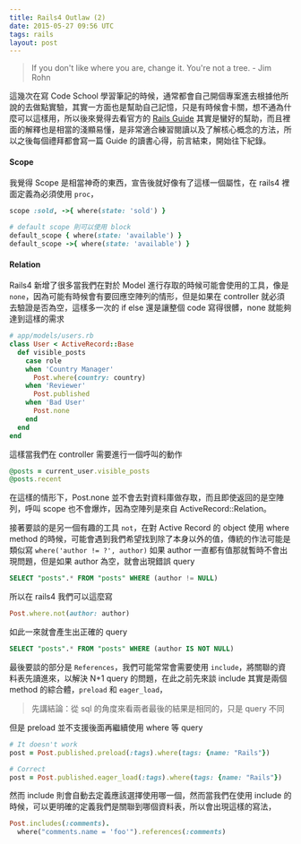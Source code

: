 ```yaml
---
title: Rails4 Outlaw (2)
date: 2015-05-27 09:56 UTC
tags: rails
layout: post
---
```

> If you don't like where you are, change it. You're not a tree. - Jim Rohn

這幾次在寫 Code School 學習筆記的時候，通常都會自己開個專案進去根據他所說的去做點實驗，其實一方面也是幫助自己記憶，只是有時候會卡關，想不通為什麼可以這樣用，所以後來覺得去看官方的 [Rails Guide](http://guides.rubyonrails.org/) 其實是蠻好的幫助，而且裡面的解釋也是相當的淺顯易懂，是非常適合練習閱讀以及了解核心概念的方法，所以之後每個禮拜都會寫一篇 Guide 的讀書心得，前言結束，開始往下紀錄。

#### Scope
我覺得 Scope 是相當神奇的東西，宣告後就好像有了這樣一個屬性，在 rails4 裡面定義為必須使用 `proc`，

```ruby
scope :sold, ->{ where(state: 'sold') }

# default scope 則可以使用 block
default_scope { where(state: 'available') }
default_scope ->{ where(state: 'available') }
```

#### Relation
Rails4 新增了很多當我們在對於 Model 進行存取的時候可能會使用的工具，像是 `none`，因為可能有時候會有要回應空陣列的情形，但是如果在 controller 就必須去驗證是否為空，這樣多一次的 if else 還是讓整個 code 寫得很髒，none 就能夠達到這樣的需求

```ruby
# app/models/users.rb
class User < ActiveRecord::Base
  def visible_posts
    case role
    when 'Country Manager'
      Post.where(country: country)
    when 'Reviewer'
      Post.published
    when 'Bad User'
      Post.none
    end
  end
end
```
這樣當我們在 controller 需要進行一個呼叫的動作

```ruby
@posts = current_user.visible_posts
@posts.recent
```
在這樣的情形下，Post.none 並不會去對資料庫做存取，而且即使返回的是空陣列，呼叫 scope 也不會爆炸，因為空陣列是來自 ActiveRecord::Relation。

接著要談的是另一個有趣的工具 `not`，在對 Active Record 的 object 使用 where method 的時候，可能會遇到我們希望找到除了本身以外的值，傳統的作法可能是類似寫 `where('author != ?', author)` 如果 author 一直都有值那就暫時不會出現問題，但是如果 author 為空，就會出現錯誤 query

```sql
SELECT "posts".* FROM "posts" WHERE (author != NULL)
```
所以在 rails4 我們可以這麼寫

```ruby
Post.where.not(author: author)
```
如此一來就會產生出正確的 query

```sql
SELECT "posts".* FROM "posts" WHERE (author IS NOT NULL)
```
最後要談的部分是 `References`，我們可能常常會需要使用 `include`，將關聯的資料表先讀進來，以解決 N+1 query 的問題，在此之前先來談 include 其實是兩個 method 的綜合體，`preload` 和 `eager_load`，

>先講結論：從 sql 的角度來看兩者最後的結果是相同的，只是 query 不同

但是 preload 並不支援後面再繼續使用 where 等 query

```ruby
# It doesn't work
post = Post.published.preload(:tags).where(tags: {name: "Rails"})

# Correct
post = Post.published.eager_load(:tags).where(tags: {name: "Rails"})
```
然而 include 則會自動去定義應該選擇使用哪一個，然而當我們在使用 include 的時候，可以更明確的定義我們是關聯到哪個資料表，所以會出現這樣的寫法，

```ruby
Post.includes(:comments).
  where("comments.name = 'foo'").references(:comments)
```
